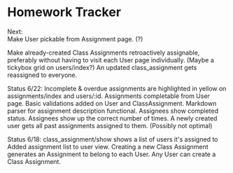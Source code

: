 Homework Tracker
================

Next:  
Make User pickable from Assignment page. (?)

Make already-created Class Assignments retroactively assignable, preferably without having to visit each User page individually. (Maybe a tickybox grid on users/index?)
An updated class_assignment gets reassigned to everyone.

Status 6/22:
Incomplete & overdue assignments are highlighted in yellow on assignments/index and users/:id.
Assignments completable from User page.
Basic validations added on User and ClassAssignment.
Markdown parser for assignment description functional.
Assignees show completed status.
Assignees show up the correct number of times.
A newly created user gets all past assignments assigned to them.  (Possibly not optimal)

Status 6/18:
class_assignment/show shows a list of users it's assigned to
Added assignment list to user view.
Creating a new Class Assignment generates an Assignment to belong to each User.
Any User can create a Class Assignment.  
